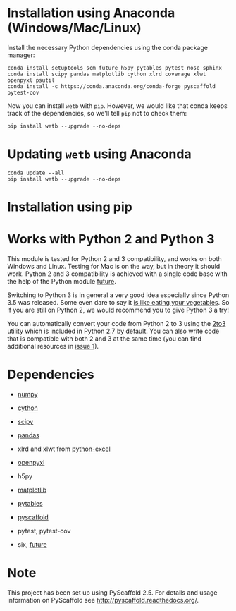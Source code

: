 

# Installation using Anaconda (Windows/Mac/Linux)

Install the necessary Python dependencies using the conda package manager:

```
conda install setuptools_scm future h5py pytables pytest nose sphinx
conda install scipy pandas matplotlib cython xlrd coverage xlwt openpyxl psutil
conda install -c https://conda.anaconda.org/conda-forge pyscaffold pytest-cov
```

Now you can install ```wetb``` with ```pip```. However, we would like that
conda keeps track of the dependencies, so we'll tell ```pip``` not to check them:

```
pip install wetb --upgrade --no-deps
```

# Updating ```wetb``` using Anaconda

```
conda update --all
pip install wetb --upgrade --no-deps

```


# Installation using pip




# Works with Python 2 and Python 3

This module is tested for Python 2 and 3 compatibility, and works on both
Windows and Linux. Testing for Mac is on the way, but in theory it should work.
Python 2 and 3 compatibility is achieved with a single code base with the help
of the Python module [future](http://python-future.org/index.html).

Switching to Python 3 is in general a very good idea especially since Python 3.5
was released. Some even dare to say it
[is like eating your vegetables](http://nothingbutsnark.svbtle.com/porting-to-python-3-is-like-eating-your-vegetables).
So if you are still on Python 2, we would recommend you to give Python 3 a try!

You can automatically convert your code from Python 2 to 3 using the
[2to3](https://docs.python.org/2/library/2to3.html) utility which is included
in Python 2.7 by default. You can also write code that is compatible with both
2 and 3 at the same time (you can find additional resources in
[issue 1](https://gitlab.windenergy.dtu.dk/toolbox/WindEnergyToolbox/issues/1)).


# Dependencies

* [numpy](http://www.numpy.org/)

* [cython](http://cython.org/)

* [scipy](http://scipy.org/scipylib/)

* [pandas](http://pandas.pydata.org/)

* xlrd and xlwt from [python-excel](http://www.python-excel.org/)

* [openpyxl](http://openpyxl.readthedocs.org/en/default/)

* h5py

* [matplotlib](http://matplotlib.org/)

* [pytables](http://www.pytables.org/)

* [pyscaffold](http://pyscaffold.readthedocs.org/en/)

* pytest, pytest-cov

* six, [future](http://python-future.org/index.html)


# Note

This project has been set up using PyScaffold 2.5. For details and usage
information on PyScaffold see http://pyscaffold.readthedocs.org/.


